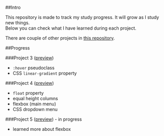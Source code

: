 ##Intro

This repository is made to track my study progress. It will grow as I study new things.  
Below you can check what I have learned during each project.

There are couple of other projects in [this repository](https://github.com/gatezh/DEMO).

##Progress

###Project 3 ([preview](https://htmlpreview.github.io/?https://github.com/gatezh/DEMO-2/blob/master/Project_3/index.html))
- `:hover` pseudoclass
- CSS `linear-gradient` property

###Project 4 ([preview](https://htmlpreview.github.io/?https://github.com/gatezh/DEMO-2/blob/master/Project_4/index.html))
- `float` property
- equal height columns
- flexbox (main menu)
- CSS dropdown menu 

###Project 5 ([preview](https://htmlpreview.github.io/?https://github.com/gatezh/DEMO-2/blob/master/Project_5/index.html)) - in progress
- learned more about flexbox

